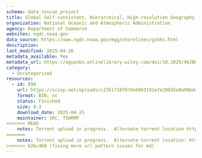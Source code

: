 ```yaml
---
schema: data_rescue_project 
title: Global Self-consistent, Hierarchical, High-resolution Geography Database (GSHHG)
organization: National Oceanic and Atmospheric Administration
agency: Department of Commerce
websites: ngdc.noaa.gov
data_source: https://www.ngdc.noaa.gov/mgg/shorelines/gshhs.html
description: 
last_modified: 2025-04-26
metadata_available: Yes
metadata_url: https://agupubs.onlinelibrary.wiley.com/doi/10.1029/96JB00104
category:
  - Uncategorized
resources:
  - id: 890
    url: https://sciop.net/uploads/c2761718707de6963191e7e20855e8a90bdd9a8d
    format: BIN, nc
    status: Finished
    size: 0.3
    download_date: 2025-04-25
    maintainer: SRC, TSHRMP
<<<<<<< HEAD
    notes: Torrent upload in progress.  Alternate torrent location https//academictorrents.com/details/c2761718707de6963191e7e20855e8a90bdd9a8d
=======
    notes: Torrent upload in progress.  Alternate torrent location: https://academictorrents.com/details/c2761718707de6963191e7e20855e8a90bdd9a8d
>>>>>>> b2bc468 (fixing more url pattern issues for md)
---
```

